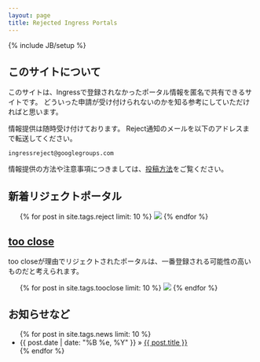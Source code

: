 ```yaml
---
layout: page
title: Rejected Ingress Portals
---
```

{% include JB/setup %}

## このサイトについて

このサイトは、Ingressで登録されなかったポータル情報を匿名で共有できるサイトです。
どういった申請が受け付けられないのかを知る参考にしていただければと思います。

情報提供は随時受け付けております。
Reject通知のメールを以下のアドレスまで転送してください。

    ingressreject@googlegroups.com

情報提供の方法や注意事項につきましては、[投稿方法](/post.html)をご覧ください。

## 新着リジェクトポータル

<ul class="posts">
  {% for post in site.tags.reject limit: 10 %}
    <a href="{{ BASE_PATH }}{{ post.url }}" alt="{{ post.title }}"><img src="{{ post.imgurl }}=w100" border="0"/></a>
  {% endfor %}
</ul>

## [too close](/tags.html#tooclose-ref)

too closeが理由でリジェクトされたポータルは、一番登録される可能性の高いものだと考えられます。

<ul class="posts">
  {% for post in site.tags.tooclose limit: 10 %}
    <a href="{{ BASE_PATH }}{{ post.url }}" alt="{{ post.title }}"><img src="{{ post.imgurl }}=w100" border="0"/></a>
  {% endfor %}
</ul>

## お知らせなど

<ul class="posts">
  {% for post in site.tags.news limit: 10 %}
    <li><span>{{ post.date | date: "%B %e, %Y" }}</span> &raquo; <a href="{{ BASE_PATH }}{{ post.url }}">{{ post.title }}</a></li>
  {% endfor %}
</ul>
